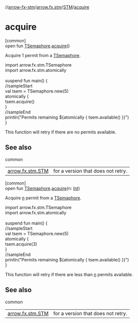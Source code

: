 //[arrow-fx-stm](../../../index.md)/[arrow.fx.stm](../index.md)/[STM](index.md)/[acquire](acquire.md)

# acquire

[common]\
open fun [TSemaphore](../-t-semaphore/index.md).[acquire](acquire.md)()

Acquire 1 permit from a [TSemaphore](../-t-semaphore/index.md).

import arrow.fx.stm.TSemaphore\
import arrow.fx.stm.atomically\
\
suspend fun main() {\
  //sampleStart\
  val tsem = TSemaphore.new(5)\
  atomically {\
    tsem.acquire()\
  }\
  //sampleEnd\
  println("Permits remaining ${atomically { tsem.available() }}")\
}<!--- KNIT example-stm-21.kt -->

This function will retry if there are no permits available.

## See also

common

| | |
|---|---|
| [arrow.fx.stm.STM](try-acquire.md) | for a version that does not retry. |

[common]\
open fun [TSemaphore](../-t-semaphore/index.md).[acquire](acquire.md)(n: [Int](https://kotlinlang.org/api/latest/jvm/stdlib/kotlin/-int/index.html))

Acquire [n](acquire.md) permit from a [TSemaphore](../-t-semaphore/index.md).

import arrow.fx.stm.TSemaphore\
import arrow.fx.stm.atomically\
\
suspend fun main() {\
  //sampleStart\
  val tsem = TSemaphore.new(5)\
  atomically {\
    tsem.acquire(3)\
  }\
  //sampleEnd\
  println("Permits remaining ${atomically { tsem.available() }}")\
}<!--- KNIT example-stm-22.kt -->

This function will retry if there are less than [n](acquire.md) permits available.

## See also

common

| | |
|---|---|
| [arrow.fx.stm.STM](try-acquire.md) | for a version that does not retry. |
